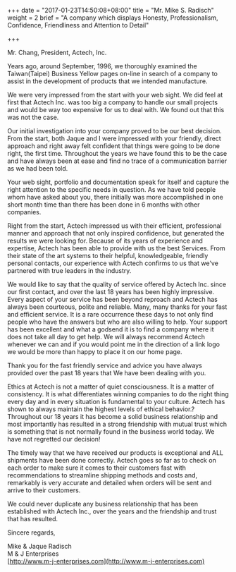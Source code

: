 +++
date = "2017-01-23T14:50:08+08:00"
title = "Mr. Mike S. Radisch"
weight = 2
brief = "A company which displays Honesty, Professionalism, Confidence, Friendliness and Attention to Detail"

+++

Mr. Chang, President, Actech, Inc. 

Years ago, around September, 1996, we thoroughly examined the Taiwan(Taipei) Business Yellow pages on-line in search of a company to assist in the development of products that we intended manufacture. 

We were very impressed from the start with your web sight. We did feel at first that Actech Inc. was too big a company to handle our small projects and would be way too expensive for us to deal with. We found out that this was not the case. 

Our initial investigation into your company proved to be our best decision. From the start, both Jaque and I were impressed with your friendly, direct approach and right away felt confident that things were going to be done right, the first time. Throughout the years we have found this to be the case and have always been at ease and find no trace of a communication barrier as we had been told. 

Your web sight, portfolio and documentation speak for itself and capture the right attention to the specific needs in question. As we have told people whom have asked about you, there initially was more accomplished in one short month time than there has been done in 6 months with other companies. 

Right from the start, Actech impressed us with their efficient, professional manner and approach that not only inspired confidence, but generated the results we were looking for. Because of its years of experience and expertise, Actech has been able to provide with us the best Services. From their state of the art systems to their helpful, knowledgeable, friendly personal contacts, our experience with Actech confirms to us that we've partnered with true leaders in the industry. 

We would like to say that the quality of service offered by Actech Inc. since our first contact, and over the last 18 years has been highly impressive. Every aspect of your service has been beyond reproach and Actech has always been courteous, polite and reliable. Many, many thanks for your fast and efficient service. It is a rare occurrence these days to not only find people who have the answers but who are also willing to help. Your support has been excellent and what a godsend it is to find a company where it does not take all day to get help. We will always recommend Actech whenever we can and if you would point me in the direction of a link logo we would be more than happy to place it on our home page. 

Thank you for the fast friendly service and advice you have always provided over the past 18 years that We have been dealing with you. 

Ethics at Actech is not a matter of quiet consciousness. It is a matter of consistency. It is what differentiates winning companies to do the right thing every day and in every situation is fundamental to your culture. Actech has shown to always maintain the highest levels of ethical behavior.? Throughout our 18 years it has become a solid business relationship and most importantly has resulted in a strong friendship with mutual trust which is something that is not normally found in the business world today. We have not regretted our decision! 

The timely way that we have received our products is exceptional and ALL shipments have been done correctly. Actech goes so far as to check on each order to make sure it comes to their customers fast with recommendations to streamline shipping methods and costs and, remarkably is very accurate and detailed when orders will be sent and arrive to their customers. 

We could never duplicate any business relationship that has been established with Actech Inc., over the years and the friendship and trust that has resulted. 

Sincere regards,

Mike & Jaque Radisch  
M & J Enterprises  
[http://www.m-j-enterprises.com](http://www.m-j-enterprises.com)
